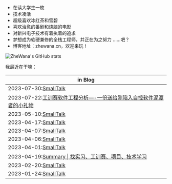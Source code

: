 * 在读大学生一枚
* 技术凑活
* 超级喜欢冰红茶和雪碧
* 喜欢治愈的番剧和烧脑的电影
* 对新兴电子技术有着执着的追求
* 梦想成为软硬兼修的全栈工程师，并正在为之努力
  ……吧？
* 博客地址：zhewana.cn，欢迎来玩！

![ZheWana's GitHub stats](https://github-readme-stats.vercel.app/api?username=ZheWana&show_icons=true&theme=dark)

我最近在干嘛：
<!-- Python Anchor -->

| in Blog                                                                                             |
| --------------------------------------------------------------------------------------------------- |
| 2023-07-30:[SmallTalk](https://zhewana.cn/?note=573)                                                   |
| 2023-07-22:[工训赛软件工程分析&#8212;-一份送给刚陷入自控软件泥潭者的小礼物](https://zhewana.cn/?p=562) |
| 2023-05-10:[SmallTalk](https://zhewana.cn/?note=558)                                                   |
| 2023-04-17:[SmallTalk](https://zhewana.cn/?note=538)                                                   |
| 2023-04-07:[SmallTalk](https://zhewana.cn/?note=535)                                                   |
| 2023-04-06:[SmallTalk](https://zhewana.cn/?note=534)                                                   |
| 2023-04-01:[SmallTalk](https://zhewana.cn/?note=532)                                                   |
| 2023-04-19:[Summary &#124; 找实习、工训赛、项目、技术学习](https://zhewana.cn/?p=530)                  |
| 2023-02-20:[SmallTalk](https://zhewana.cn/?note=527)                                                   |
| 2023-01-24:[SmallTalk](https://zhewana.cn/?note=524)                                                   |
